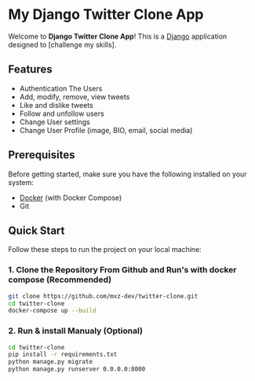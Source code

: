 # My Django Twitter Clone App 

Welcome to **Django Twitter Clone App**! This is a [Django](https://www.djangoproject.com/) application designed to [challenge my skills].

## Features
- Authentication The Users
- Add, modify, remove, view tweets 
- Like and dislike tweets
- Follow and unfollow users
- Change User settings
- Change User Profile (image, BIO, email, social media) 

## Prerequisites
Before getting started, make sure you have the following installed on your system:
- [Docker](https://www.docker.com/) (with Docker Compose)
- Git

## Quick Start

Follow these steps to run the project on your local machine:

### 1. Clone the Repository From Github and Run's with docker compose (Recommended)
```bash
git clone https://github.com/mxz-dev/twitter-clone.git
cd twitter-clone
docker-compose up --build
```
### 2. Run & install Manualy (Optional)
```bash
cd twitter-clone
pip install -r requirements.txt
python manage.py migrate
python manage.py runserver 0.0.0.0:8000
```
